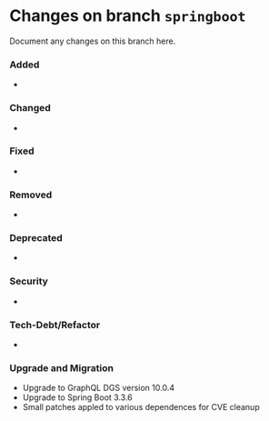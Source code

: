 # Changes on branch `springboot`
Document any changes on this branch here.
### Added
- 

### Changed
- 

### Fixed
- 

### Removed
- 

### Deprecated
- 

### Security
- 

### Tech-Debt/Refactor
- 

### Upgrade and Migration
- Upgrade to GraphQL DGS version 10.0.4
- Upgrade to Spring Boot 3.3.6
- Small patches appled to various dependences for CVE cleanup
